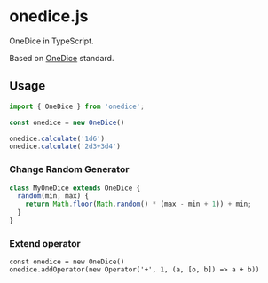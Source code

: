 # onedice.js

OneDice in TypeScript.

Based on [OneDice](https://github.com/OlivOS-Team/onedice) standard.

## Usage

```ts
import { OneDice } from 'onedice';

const onedice = new OneDice()

onedice.calculate('1d6')
onedice.calculate('2d3+3d4')
```

### Change Random Generator

```ts
class MyOneDice extends OneDice {
  random(min, max) {
    return Math.floor(Math.random() * (max - min + 1)) + min;
  }
}
```

### Extend operator

```
const onedice = new OneDice()
onedice.addOperator(new Operator('+', 1, (a, [o, b]) => a + b))
```